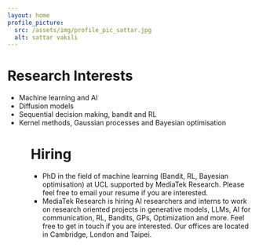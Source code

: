 ```yaml
---
layout: home
profile_picture:
  src: /assets/img/profile_pic_sattar.jpg
  alt: sattar vakili
---
```


# Research Interests

<ul>
  <li> Machine learning and AI</li>
  <li> Diffusion models</li>
  <li> Sequential decision making, bandit and RL</li>
  <li> Kernel methods, Gaussian processes and Bayesian optimisation</li>
<ul>

<div><div>
<div><div>



# Hiring
<ul>
 	<li>PhD in the field of machine learning (Bandit, RL, Bayesian optimisation) at UCL supported by MediaTek Research. Please feel free to email your resume if you are interested.</li>
 	<li>MediaTek Research is hiring AI researchers and interns to work on research oriented projects in generative models, LLMs, AI for communication, RL, Bandits, GPs, Optimization and more. Feel free to get in touch if you are interested. Our offices are located in Cambridge, London and Taipei.</li>
</ul>
